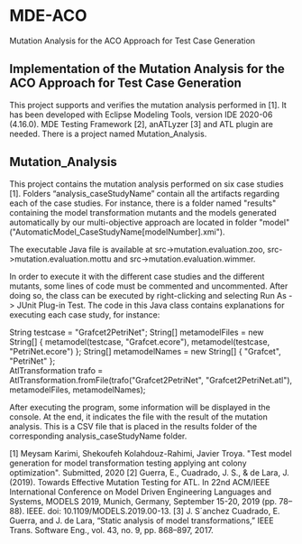 # MDE-ACO
Mutation Analysis for the ACO Approach for Test Case Generation 

## Implementation of the Mutation Analysis for the ACO Approach for Test Case Generation

This project supports and verifies the mutation analysis performed in [1]. It has been developed with Eclipse Modeling Tools, version IDE 2020-06 (4.16.0). MDE Testing Framework [2], anATLyzer [3] and ATL plugin are needed. There is a project named Mutation_Analysis.

## Mutation_Analysis

This project contains the mutation analysis performed on six case studies [1]. Folders “analysis_caseStudyName” contain all the artifacts regarding each of the case studies. For instance, there is a folder named "results" containing the model transformation mutants and the models generated automatically by our multi-objective approach are located in folder "model" ("AutomaticModel_CaseStudyName[modelNumber].xmi").

The executable Java file is available at src->mutation.evaluation.zoo, src->mutation.evaluation.mottu and src->mutation.evaluation.wimmer.

In order to execute it with the different case studies and the different mutants, some lines of code must be commented and uncommented. After doing so, the class can be executed by right-clicking and selecting Run As -> JUnit Plug-in Test. The code in this Java class contains explanations for executing each case study, for instance:

String testcase = "Grafcet2PetriNet";
String[] metamodelFiles = new String[] { metamodel(testcase, "Grafcet.ecore"), metamodel(testcase, "PetriNet.ecore") };
String[] metamodelNames = new String[] { "Grafcet", "PetriNet" };	
AtlTransformation trafo = AtlTransformation.fromFile(trafo("Grafcet2PetriNet", "Grafcet2PetriNet.atl"), metamodelFiles, metamodelNames);

After executing the program, some information will be displayed in the console. At the end, it indicates the file with the result of the mutation analysis. This is a CSV file that is placed in the results folder of the corresponding analysis_caseStudyName folder.

[1] Meysam Karimi, Shekoufeh Kolahdouz-Rahimi, Javier Troya. "Test model generation for model transformation testing applying ant colony optimization". Submitted, 2020
[2] Guerra, E., Cuadrado, J. S., & de Lara, J. (2019). Towards Effective Mutation Testing for ATL. In 22nd ACM/IEEE International Conference on Model Driven Engineering Languages and Systems, MODELS 2019, Munich, Germany, September 15-20, 2019 (pp. 78–88). IEEE. doi: 10.1109/MODELS.2019.00-13.
[3] J. S´anchez Cuadrado, E. Guerra, and J. de Lara, “Static analysis of model transformations,” IEEE Trans. Software Eng., vol. 43, no. 9, pp. 868–897, 2017.
